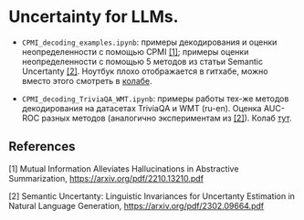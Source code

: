 # Uncertainty for LLMs.

* `CPMI_decoding_examples.ipynb`: примеры декодирования и оценки неопределенности с помощью CPMI [[1]](#1); примеры оценки неопределенности с помощью 5 методов из статьи Semantic Uncertanty [[2]](#2). Ноутбук плохо отображается в гитхабе, можно вместо этого смотреть в [колабе](https://colab.research.google.com/drive/1ZX0F-DSuo8WKNHewD7GZIq-4eI_kKiX4?usp=sharing).

* `CPMI_decoding_TriviaQA_WMT.ipynb`: примеры работы тех-же методов декодирования на датасетах TriviaQA и WMT (ru-en). Оценка AUC-ROC разных методов (аналогично экспериментам из [[2]](#2)). Колаб [тут](https://colab.research.google.com/drive/1MFh256mU2g4bUshSRPr9Dclp6T1clv-d?usp=sharing).

## References
<a id="1">[1]</a> 
Mutual Information Alleviates Hallucinations in Abstractive Summarization, https://arxiv.org/pdf/2210.13210.pdf

<a id="2">[2]</a> 
Semantic Uncertanty: Linguistic Invariances for Uncertanty Estimation in Natural Language Generation, https://arxiv.org/pdf/2302.09664.pdf

